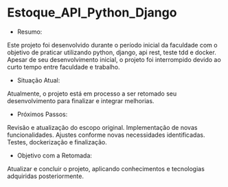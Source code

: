 # Estoque_API_Python_Django

- Resumo:

Este projeto foi desenvolvido durante o período inicial da faculdade com o objetivo de praticar utilizando python, django, api rest, teste tdd e docker. Apesar de seu desenvolvimento inicial, o projeto foi interrompido devido ao curto tempo entre faculdade e trabalho.


- Situação Atual:

Atualmente, o projeto está em processo a ser retomado seu desenvolvimento para finalizar e integrar melhorias.


- Próximos Passos:

Revisão e atualização do escopo original.
Implementação de novas funcionalidades.
Ajustes conforme novas necessidades identificadas.
Testes, dockerização e finalização.


- Objetivo com a Retomada:

Atualizar e concluir o projeto, aplicando conhecimentos e tecnologias adquiridas posteriormente.


<!--

Sistema de gerenciamento de estoque, utilizando Python e Django, que facilita o acompanhamento de produtos e controle de inventário.e geração de relatórios. A aplicação foi containerizada com Docker, garantindo fácil implantação e escalabilidade.

print
instruções / começando
Pré-requisitos - Python 3.x
 Instalação
   Clone o repositório
    Instale as dependências:

 Executando
   Execute o script principal  
   python YoutubeMP3Downloader.py

    Estrutura do Projeto
    youtube-mp3-downloader/
├── ffmpeg/                     # Pasta com executáveis do ffmpeg
├── YoutubeMP3Downloader.py     # Script principal
├── requirements.txt            # Dependências do projeto
└── README.md                   # Documentação do projeto


Funcionalidades
Baixar áudio do YouTube: Insira a URL do vídeo do YouTube e baixe o áudio em formato MP3.
Progresso do download: Visualize o progresso do download.
Remover informações: Opção para remover as informações do download após a conclusão.
Seleção de pasta de destino: Escolha onde salvar os áudios baixados.


Contribuindo
ontribuições são bem-vindas! Sinta-se à vontade para abrir issues ou enviar pull requests.

Fork o projeto
Crie uma branch para sua feature (git checkout -b feature/nova-feature)
Commit suas alterações (git commit -m 'Adiciona nova feature')
Push para a branch (git push origin feature/nova-feature)
Abra um Pull Request


Licença
Este projeto está licenciado sob a Licença MIT - veja o arquivo LICENSE para mais detalhes.
.

Feito com ❤️ por Guilherme Cugler
-->
